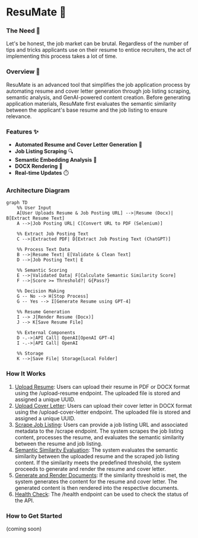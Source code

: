 # ResuMate 🚀

### The Need 💼
Let's be honest, the job market can be brutal. Regardless of the number of tips and tricks applicants use on their resume to entice recruiters, the act of implementing this process takes a lot of time.

### Overview 🌟
ResuMate is an advanced tool that simplifies the job application process by automating resume and cover letter generation through job listing scraping, semantic analysis, and GenAI-powered content creation. Before generating application materials, ResuMate first evaluates the semantic similarity between the applicant's base resume and the job listing to ensure relevance.

### Features ✨
- **Automated Resume and Cover Letter Generation** 📝
- **Job Listing Scraping** 🔍
- **Semantic Embedding Analysis** 🧠
- **DOCX Rendering** 📄
- **Real-time Updates** ⏱️

### Architecture Diagram

```mermaid
graph TD
    %% User Input
    A[User Uploads Resume & Job Posting URL] -->|Resume (Docx)| B[Extract Resume Text]
    A -->|Job Posting URL| C[Convert URL to PDF (Selenium)]

    %% Extract Job Posting Text
    C -->|Extracted PDF| D[Extract Job Posting Text (ChatGPT)]

    %% Process Text Data
    B -->|Resume Text| E[Validate & Clean Text]
    D -->|Job Posting Text| E

    %% Semantic Scoring
    E -->|Validated Data| F[Calculate Semantic Similarity Score]
    F -->|Score >= Threshold?| G{Pass?}

    %% Decision Making
    G -- No --> H[Stop Process]
    G -- Yes --> I[Generate Resume using GPT-4]

    %% Resume Generation
    I --> J[Render Resume (Docx)]
    J --> K[Save Resume File]

    %% External Components
    D -.->|API Call| OpenAI[OpenAI GPT-4]
    I -.->|API Call| OpenAI

    %% Storage
    K -->|Save File| Storage[Local Folder]
```

### How It Works
1. <u>Upload Resume</u>: Users can upload their resume in PDF or DOCX format using the /upload-resume endpoint. The uploaded file is stored and assigned a unique UUID.
2. <u>Upload Cover Letter</u>: Users can upload their cover letter in DOCX format using the /upload-cover-letter endpoint. The uploaded file is stored and assigned a unique UUID.
3. <u>Scrape Job Listing</u>: Users can provide a job listing URL and associated metadata to the /scrape endpoint. The system scrapes the job listing content, processes the resume, and evaluates the semantic similarity between the resume and job listing.
4. <u>Semantic Similarity Evaluation</u>: The system evaluates the semantic similarity between the uploaded resume and the scraped job listing content. If the similarity meets the predefined threshold, the system proceeds to generate and render the resume and cover letter.
5.  <u>Generate and Render Documents</u>: If the similarity threshold is met, the system generates the content for the resume and cover letter. The generated content is then rendered into the respective documents.
6. <u>Health Check</u>: The /health endpoint can be used to check the status of the API.

### How to Get Started
(coming soon)
